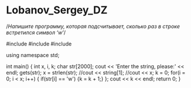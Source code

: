 # Lobanov_Sergey_DZ
/*Напишите программу, которая подсчитывает, сколько раз в строке встретился
символ ‘w’*/

#include <iostream>
#include <cstring>
#include <cstdio>

using namespace std;

int main()
{
    int x, i, k;
    char str[2000];
    cout << 'Enter the string, please:' << endl;
    gets(str);
    x = strlen(str);
    //cout << string[1];
    //cout << x;
    k = 0;
   for(i = 0; i < x; i++) {
        if(str[i] == 'w') {k = k + 1;}
   };
    cout  << k << endl;
    return 0;
}
